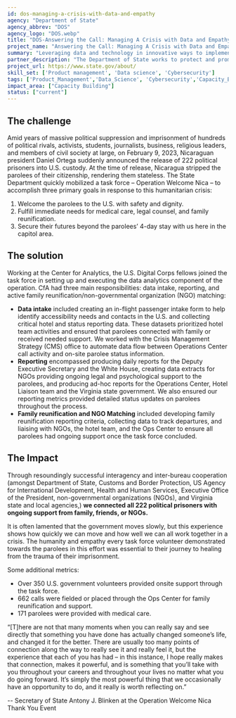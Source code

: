 ```yaml
---
id: dos-managing-a-crisis-with-data-and-empathy
agency: "Department of State"
agency_abbrev: "DOS"
agency_logo: "DOS.webp"
title: "DOS-Answering the Call: Managing A Crisis with Data and Empathy"
project_name: "Answering the Call: Managing A Crisis with Data and Empathy"
summary: "Leveraging data and technology in innovative ways to implement the Department’s Enterprise Data Strategy (EDS) and data informed diplomacy. The EDS helps to advance America’s foreign policy priorities, solve the Department's management challenges, and protect its people, facilities, and information."
partner_description: "The Department of State works to protect and promote U.S. security, prosperity, and democratic values, and shape an international environment in which all Americans can thrive.  Within the Department of State, we work for the Center for Analytics (CfA). CfA is the Department’s official provider of enterprise data management and analytics capability. We work to enable and deliver data and analytics across the Department to assist in solving foreign policy and management challenges. The goal of CfA is data-informed diplomacy and building a data-driven culture at State. CfA is where the science of analytics meets the art of diplomacy."
project_url: https://www.state.gov/about/
skill_set: ['Product management', 'Data science', 'Cybersecurity']
tags: ['Product_Management','Data_Science', 'Cybersecurity','Capacity_Building']
impact_area: ["Capacity Building"]
status: ["current"]
---
```


## The challenge
Amid years of massive political suppression and imprisonment of hundreds of political rivals, activists, students, journalists, business, religious leaders, and members of civil society at large, on February 9, 2023, Nicaraguan president Daniel Ortega suddenly announced the release of 222 political prisoners into U.S. custody.  At the time of release, Nicaragua stripped the parolees of their citizenship, rendering them stateless.  The State Department quickly mobilized a task force – Operation Welcome Nica – to accomplish three primary goals in response to this humanitarian crisis: 

<ol>
<li>Welcome the parolees to the U.S. with safety and dignity.</li>
<li>Fulfill immediate needs for medical care, legal counsel, and family reunification.</li>
<li>Secure their futures beyond the parolees’ 4-day stay with us here in the capitol area.</li>
</ol>

## The solution 
Working at the Center for Analytics, the U.S. Digital Corps fellows joined the task force in setting up and executing the data analytics component of the operation.  CfA had three main responsibilities: data intake, reporting, and active family reunification/non-governmental organization (NGO) matching:  
<ul>
    <li><strong>Data intake</strong> included creating an in-flight passenger intake form to help identify accessibility needs and contacts in the U.S. and collecting critical hotel and status reporting data. These datasets prioritized hotel team activities and ensured that parolees connected with family or received needed support.  We worked with the Crisis Management Strategy (CMS) office to automate data flow between Operations Center call activity and on-site parolee status information. 
    </li>
    <li><strong>Reporting</strong> encompassed producing daily reports for the Deputy Executive Secretary and the White House, creating data extracts for NGOs providing ongoing legal and psychological support to the parolees, and producing ad-hoc reports for the Operations Center, Hotel Liaison team and the Virginia state government.  We also ensured our reporting metrics provided detailed status updates on parolees throughout the process.</li>
    <li><strong>Family reunification and NGO Matching</strong> included developing family reunification reporting criteria, collecting data to track departures, and liaising with NGOs, the hotel team, and the Ops Center to ensure all parolees had ongoing support once the task force concluded. </li>
</ul>

## The Impact

Through resoundingly successful interagency and inter-bureau cooperation (amongst Department of State, Customs and Border Protection, US Agency for International Development, Health and Human Services, Executive Office of the President, non-governmental organizations (NGOs), and Virginia state and local agencies,) <strong>we connected all 222 political prisoners with ongoing support from family, friends, or NGOs.</strong>

It is often lamented that the government moves slowly, but this experience shows how quickly we can move and how well we can all work together in a crisis. The humanity and empathy every task force volunteer demonstrated towards the parolees in this effort was essential to their journey to healing from the trauma of their imprisonment.

Some additional metrics:
<ul>
    <li>Over 350 U.S. government volunteers provided onsite support through the task force.</li>
    <li>662 calls were fielded or placed through the Ops Center for family reunification and support.</li>
    <li>171 parolees were provided with medical care.</li>
</ul>
<div
  class="usa-summary-box"
  role="region"
  aria-labelledby="summary-box-key-information"
>
  <div class="usa-summary-box__body">
    <div class="usa-summary-box__text">
      <p>
      “[T]here are not that many moments when you can really say and see directly that something you have done has actually changed someone’s life, and changed it for the better.  There are usually too many points of connection along the way to really see it and really feel it, but the experience that each of you has had – in this instance, I hope really makes that connection, makes it powerful, and is something that you’ll take with you throughout your careers and throughout your lives no matter what you do going forward.  It’s simply the most powerful thing that we occasionally have an opportunity to do, and it really is worth reflecting on.”
      </p>
      <p>-- Secretary of State Antony J. Blinken at the Operation Welcome Nica Thank You Event</p>
    </div>
  </div>
</div>
